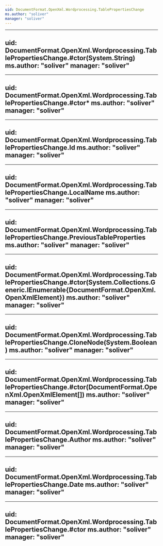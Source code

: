 ```yaml
---
uid: DocumentFormat.OpenXml.Wordprocessing.TablePropertiesChange
ms.author: "soliver"
manager: "soliver"
---
```


---
uid: DocumentFormat.OpenXml.Wordprocessing.TablePropertiesChange.#ctor(System.String)
ms.author: "soliver"
manager: "soliver"
---

---
uid: DocumentFormat.OpenXml.Wordprocessing.TablePropertiesChange.#ctor*
ms.author: "soliver"
manager: "soliver"
---

---
uid: DocumentFormat.OpenXml.Wordprocessing.TablePropertiesChange.Id
ms.author: "soliver"
manager: "soliver"
---

---
uid: DocumentFormat.OpenXml.Wordprocessing.TablePropertiesChange.LocalName
ms.author: "soliver"
manager: "soliver"
---

---
uid: DocumentFormat.OpenXml.Wordprocessing.TablePropertiesChange.PreviousTableProperties
ms.author: "soliver"
manager: "soliver"
---

---
uid: DocumentFormat.OpenXml.Wordprocessing.TablePropertiesChange.#ctor(System.Collections.Generic.IEnumerable{DocumentFormat.OpenXml.OpenXmlElement})
ms.author: "soliver"
manager: "soliver"
---

---
uid: DocumentFormat.OpenXml.Wordprocessing.TablePropertiesChange.CloneNode(System.Boolean)
ms.author: "soliver"
manager: "soliver"
---

---
uid: DocumentFormat.OpenXml.Wordprocessing.TablePropertiesChange.#ctor(DocumentFormat.OpenXml.OpenXmlElement[])
ms.author: "soliver"
manager: "soliver"
---

---
uid: DocumentFormat.OpenXml.Wordprocessing.TablePropertiesChange.Author
ms.author: "soliver"
manager: "soliver"
---

---
uid: DocumentFormat.OpenXml.Wordprocessing.TablePropertiesChange.Date
ms.author: "soliver"
manager: "soliver"
---

---
uid: DocumentFormat.OpenXml.Wordprocessing.TablePropertiesChange.#ctor
ms.author: "soliver"
manager: "soliver"
---
